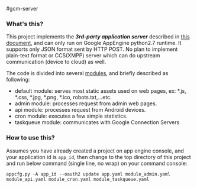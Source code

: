 #gcm-server

### What's this?
This project implements the **_3rd-party application server_** described in [this document](http://developer.android.com/google/gcm/server.html#doc_col), and can only run on Google AppEngine python2.7 runtime. It supports only JSON format sent by HTTP POST. No plan to implement plain-text format or CCS(XMPP) server which can do upstream communication (device to cloud) as well.

The code is divided into several [modules](https://cloud.google.com/appengine/docs/python/modules/), and briefly described as following:
- default module: serves most static assets used on web pages, ex: *.js, *.css, *.jpg, *.png, *.ico, robots.txt,...etc.
- admin module: processes request from admin web pages.
- api module: processes request from Android devices.
- cron module: executes a few simple statistics.
- taskqueue module: communicates with Google Connection Servers


### How to use this?
Assumes you have already created a project on app engine console, and your application id is `app_id`, then change to the top directory of this project and run below command (single line, no wrap) on your command console: 

`appcfg.py -A app_id --oauth2 update app.yaml module_admin.yaml module_api.yaml module_cron.yaml module_taskqueue.yaml`

